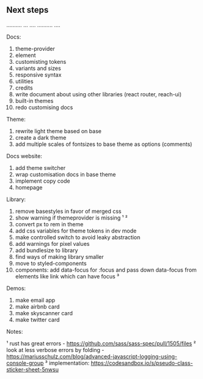 ## Next steps

.......... ... .... .......... ....

Docs:

1. theme-provider
2. element
3. customisting tokens
4. variants and sizes
5. responsive syntax
6. utilities
7. credits
8. write document about using other libraries (react router, reach-ui)
9. built-in themes
10. redo customising docs

Theme:

1. rewrite light theme based on base
2. create a dark theme
3. add multiple scales of fontsizes to base theme as options (comments)

Docs website:

1. add theme switcher
2. wrap customisation docs in base theme
3. implement copy code
4. homepage

Library:

1. remove basestyles in favor of merged css
2. show warning if themeprovider is missing ¹ ²
3. convert px to rem in theme
4. add css variables for theme tokens in dev mode
5. make controlled switch to avoid leaky abstraction
6. add warnings for pixel values
7. add bundlesize to library
8. find ways of making library smaller
9. move to styled-components
10. components: add data-focus for :focus and pass down data-focus from elements like link which can have focus ³

Demos:

1. make email app
2. make airbnb card
3. make skyscanner card
4. make twitter card

Notes:

¹ rust has great errors - https://github.com/sass/sass-spec/pull/1505/files
² look at less verbose errors by folding - https://mariusschulz.com/blog/advanced-javascript-logging-using-console-group
³ implementation: https://codesandbox.io/s/pseudo-class-sticker-sheet-5nwsu
